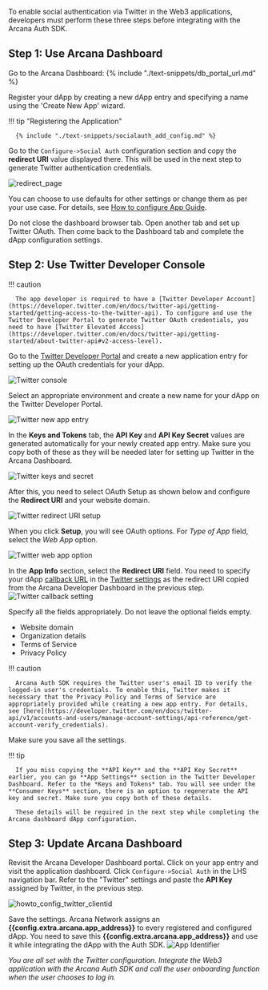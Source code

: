 To enable social authentication via Twitter in the Web3 applications, developers must perform these three steps before integrating with the Arcana Auth SDK.

## Step 1: Use Arcana Dashboard

Go to the Arcana Dashboard: {% include "./text-snippets/db_portal_url.md" %}

Register your dApp by creating a new dApp entry and specifying a name using the 'Create New App' wizard.

!!! tip "Registering the Application"
    
      {% include "./text-snippets/socialauth_add_config.md" %}

Go to the `Configure->Social Auth` configuration section and copy the **redirect URI** value displayed there.   This will be used in the next step to generate Twitter authentication credentials.

![redirect_page](/img/an_dApp_config_redirect_uri.png)

You can choose to use defaults for other settings or change them as per your use case. For details, see [How to configure App Guide]({{page.meta.arcana.root_rel_path}}/howto/config_dapp.md). 

Do not close the dashboard browser tab. Open another tab and set up Twitter OAuth. Then come back to the Dashboard tab and complete the dApp configuration settings.

## Step 2: Use Twitter Developer Console

!!! caution

      The app developer is required to have a [Twitter Developer Account](https://developer.twitter.com/en/docs/twitter-api/getting-started/getting-access-to-the-twitter-api). To configure and use the Twitter Developer Portal to generate Twitter OAuth credentials, you need to have [Twitter Elevated Access](https://developer.twitter.com/en/docs/twitter-api/getting-started/about-twitter-api#v2-access-level). 


Go to the [Twitter Developer Portal](https://developer.twitter.com/en/portal/projects-and-apps) and create a new application entry for setting up the OAuth credentials for your dApp.

![Twitter console](/img/an_dApp_twitter_dev_console.png)

Select an appropriate environment and create a new name for your dApp on the Twitter Developer Portal.

![Twitter new app entry](/img/twitter_new_app_setup.png)

In the **Keys and Tokens** tab, the **API Key** and **API Key Secret** values are generated automatically for your newly created app entry. Make sure you copy both of these as they will be needed later for setting up Twitter in the Arcana Dashboard. 
 
![Twitter keys and secret](/img/twitter_new_app_keys_secret.png)

After this, you need to select OAuth Setup as shown below and configure the **Redirect URI** and your website domain.

![Twitter redirect URI setup](/img/twitter_oauth_settings.png)

When you click **Setup**, you will see OAuth options.  For *Type of App* field, select the *Web App* option.

![Twitter web app option](/img/twitter_oauth_typeofapp.png)

In the **App Info** section, select the **Redirect URI** field. You need to specify your dApp [callback URL](https://developer.twitter.com/en/docs/apps/callback-urls) in the [Twitter settings](https://www.cozmoslabs.com/docs/profile-builder-2/add-ons/social-connect/create-twitter-app-social-connect/) as the redirect URI copied from the Arcana Developer Dashboard in the previous step. ![Twitter callback setting](/img/twitter_callback_url_setting.png)

Specify all the fields appropriately. Do not leave the optional fields empty.

- Website domain
- Organization details
- Terms of Service
- Privacy Policy

!!! caution

      Arcana Auth SDK requires the Twitter user's email ID to verify the logged-in user's credentials. To enable this, Twitter makes it necessary that the Privacy Policy and Terms of Service are appropriately provided while creating a new app entry. For details, see [here](https://developer.twitter.com/en/docs/twitter-api/v1/accounts-and-users/manage-account-settings/api-reference/get-account-verify_credentials).

Make sure you save all the settings.

!!! tip 

      If you miss copying the **API Key** and the **API Key Secret** earlier, you can go **App Settings** section in the Twitter Developer Dashboard. Refer to the *Keys and Tokens* tab. You will see under the **Consumer Keys** section, there is an option to regenerate the API key and secret. Make sure you copy both of these details.

      These details will be required in the next step while completing the Arcana dashboard dApp configuration.

## Step 3: Update Arcana Dashboard

Revisit the Arcana Developer Dashboard portal. Click on your app entry and visit the application dashboard. Click `Configure->Social Auth` in the LHS navigation bar. Refer to the "Twitter" settings and paste the **API Key** assigned by Twitter, in the previous step. 

![howto_config_twitter_clientid](/img/an_dApp_twitter_config.png)

Save the settings. Arcana Network assigns an **{{config.extra.arcana.app_address}}** to every registered and configured dApp. You need to save this **{{config.extra.arcana.app_address}}** and use it while integrating the dApp with the Auth SDK. ![App Identifier](/img/an_db_app_address.png)

*You are all set with the Twitter configuration. Integrate the Web3 application with the Arcana Auth SDK and call the user onboarding function when the user chooses to log in.*